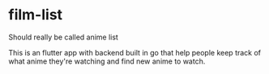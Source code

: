 # film-list

Should really be called anime list

This is an flutter app with backend built in go that help people keep track of what anime they're watching and find new anime to watch.
